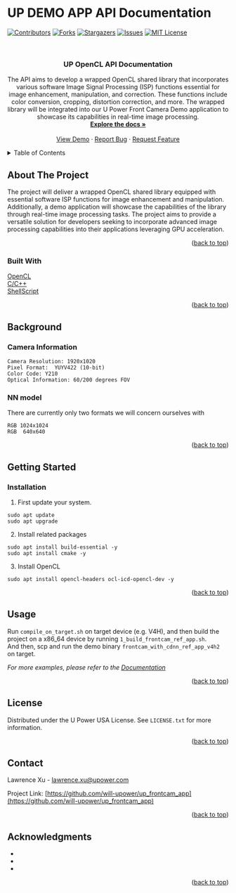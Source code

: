 # UP DEMO APP API Documentation
<a name="readme-top"></a>
<!-- PROJECT SHIELDS -->
[![Contributors][contributors-shield]][contributors-url]
[![Forks][forks-shield]][forks-url]
[![Stargazers][stars-shield]][stars-url]
[![Issues][issues-shield]][issues-url]
[![MIT License][license-shield]][license-url]



<!-- PROJECT LOGO -->
<br />
<div align="center">

<h3 align="center">UP OpenCL API Documentation</h3>

  <p align="center">
    The API aims to develop a wrapped OpenCL shared library that incorporates various software Image Signal Processing (ISP) functions essential for image enhancement, manipulation, and correction. These functions include color conversion, cropping, distortion correction, and more. The wrapped library will be integrated into our U Power Front Camera Demo application to showcase its capabilities in real-time image processing.
    <br />
    <a href="https://github.com/will-upower/up_frontcam_app/tree/main/documentation"><strong>Explore the docs »</strong></a>
    <br />
    <br />
    <a href="https://github.com/will-upower/up_frontcam_app/blob/main/frontcam_with_cdnn_ref_app_v4h2">View Demo</a>
    ·
    <a href="https://github.com/will-upower/up_frontcam_app/issues/">Report Bug</a>
    ·
    <a href="https://github.com/will-upower/up_frontcam_app/issues/">Request Feature</a>
  </p>
</div>



<!-- TABLE OF CONTENTS -->
<details>
  <summary>Table of Contents</summary>
  <ol>
    <li>
      <a href="#about-the-project">About The Project</a>
      <ul>
        <li><a href="#built-with">Built With</a></li>
      </ul>
    </li>
    <li><a href="#background">Background</a></li>
    <li>     
      <a href="#getting-started">Getting Started</a>
      <ul>
        <li><a href="#installation">Installation</a></li>
      </ul>
    </li>
    <li><a href="#usage">Usage</a></li>
    <li><a href="#license">License</a></li>
    <li><a href="#contact">Contact</a></li>
    <li><a href="#acknowledgments">Acknowledgments</a></li>
  </ol>
</details>



<!-- ABOUT THE PROJECT -->
## About The Project
The project will deliver a wrapped OpenCL shared library equipped with essential software ISP functions for image enhancement and manipulation. Additionally, a demo application will showcase the capabilities of the library through real-time image processing tasks. The project aims to provide a versatile solution for developers seeking to incorporate advanced image processing capabilities into their applications leveraging GPU acceleration.

<p align="right">(<a href="#readme-top">back to top</a>)</p>

### Built With

[OpenCL](https://www.khronos.org/opencl/)                      
[C/C++](https://cplusplus.com/)            
[ShellScript](https://www.shellscript.sh/)            

<p align="right">(<a href="#readme-top">back to top</a>)</p>

<!-- Background -->
## Background
### Camera Information
```
Camera Resolution: 1920x1020
Pixel Format:  YUYV422 (10-bit)
Color Code: Y210
Optical Information: 60/200 degrees FOV
```
### NN model
There are currently only two formats we will concern ourselves with                                 
```
RGB 1024x1024
RGB  640x640
```
<p align="right">(<a href="#readme-top">back to top</a>)</p>

<!-- GETTING STARTED -->
## Getting Started
### Installation

1. First update your system.
```
sudo apt update
sudo apt upgrade
```
2. Install related packages
```
sudo apt install build-essential -y
sudo apt install cmake -y
```
3. Install OpenCL
```
sudo apt install opencl-headers ocl-icd-opencl-dev -y
```
<p align="right">(<a href="#readme-top">back to top</a>)</p>



<!-- USAGE EXAMPLES -->
## Usage

Run `compile_on_target.sh` on target device (e.g. V4H), and then build the project on a x86_64 device by running `1_build_frontcam_ref_app.sh`.           
And then, scp and run the demo binary `frontcam_with_cdnn_ref_app_v4h2` on target.

_For more examples, please refer to the [Documentation](https://github.com/will-upower/up_frontcam_app/tree/add_readme/documentation)_

<p align="right">(<a href="#readme-top">back to top</a>)</p>


<!-- LICENSE -->
## License

Distributed under the U Power USA License. See `LICENSE.txt` for more information.

<p align="right">(<a href="#readme-top">back to top</a>)</p>



<!-- CONTACT -->
## Contact

Lawrence Xu - lawrence.xu@upower.com

Project Link: [https://github.com/will-upower/up_frontcam_app](https://github.com/will-upower/up_frontcam_app)

<p align="right">(<a href="#readme-top">back to top</a>)</p>



<!-- ACKNOWLEDGMENTS -->
## Acknowledgments

* []()
* []()
* []()

<p align="right">(<a href="#readme-top">back to top</a>)</p>



<!-- MARKDOWN LINKS & IMAGES -->
<!-- https://www.markdownguide.org/basic-syntax/#reference-style-links -->
[contributors-shield]: https://img.shields.io/github/contributors/will-upower/up_frontcam_app.svg?style=for-the-badge
[contributors-url]: https://github.com/will-upower/up_frontcam_app/graphs/contributors
[forks-shield]: https://img.shields.io/github/forks/will-upower/up_frontcam_app.svg?style=for-the-badge
[forks-url]: https://github.com/will-upower/up_frontcam_app/network/members
[stars-shield]: https://img.shields.io/github/stars/will-upower/up_frontcam_app.svg?style=for-the-badge
[stars-url]: https://github.com/will-upower/up_frontcam_app/stargazers
[issues-shield]: https://img.shields.io/github/issues/will-upower/up_frontcam_app.svg?style=for-the-badge
[issues-url]: https://github.com/will-upower/up_frontcam_app/issues
[license-shield]: https://img.shields.io/github/license/will-upower/up_frontcam_app.svg?style=for-the-badge
[license-url]: https://github.com/will-upower/up_frontcam_app/blob/master/LICENSE.txt
